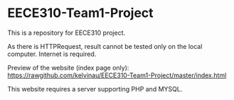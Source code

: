 EECE310-Team1-Project
=====================

This is a repository for EECE310 project.

As there is HTTPRequest, result cannot be tested only on the local computer. Internet is required.

Preview of the website (index page only): https://rawgithub.com/kelvinau/EECE310-Team1-Project/master/index.html

This website requires a server supporting PHP and MYSQL.